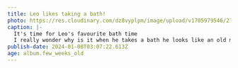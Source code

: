 ```yaml
---
title: Leo likes taking a bath!
photo: https://res.cloudinary.com/dz8vyplpm/image/upload/v1705979546/2787A29A-DAA1-4919-954E-9BD56E06DA07_nyfuia.jpg
caption: |-
  It's time for Leo's favourite bath time
  I really wonder why is it when he takes a bath he looks like an old man 😂
publish-date: 2024-01-08T03:07:22.613Z
age: album.few_weeks_old
---
```

